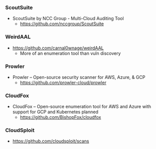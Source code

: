 ### ScoutSuite

- ScoutSuite by NCC Group - Multi-Cloud Auditing Tool
  - https://github.com/nccgroup/ScoutSuite

### WeirdAAL

- https://github.com/carnal0wnage/weirdAAL
  - More of an enumeration tool than vuln discovery

### Prowler

- Prowler – Open-source security scanner for AWS, Azure, & GCP
  - https://github.com/prowler-cloud/prowler

### CloudFox

- CloudFox – Open-source enumeration tool for AWS and Azure with support for GCP and Kubernetes planned
  - https://github.com/BishopFox/cloudfox

### CloudSploit

- https://github.com/cloudsploit/scans
